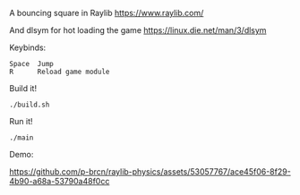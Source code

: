 A bouncing square in Raylib
https://www.raylib.com/

And dlsym for hot loading the game
https://linux.die.net/man/3/dlsym

Keybinds:
```
Space  Jump
R      Reload game module
```

Build it!
```
./build.sh
```

Run it!
```
./main
```
Demo:

https://github.com/p-brcn/raylib-physics/assets/53057767/ace45f06-8f29-4b90-a68a-53790a48f0cc

